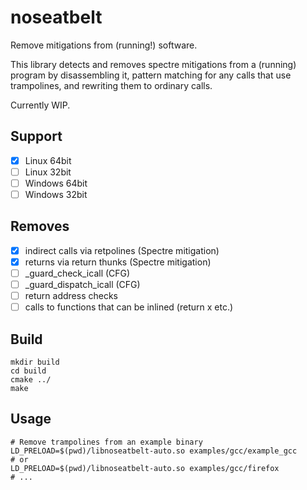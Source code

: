 noseatbelt
==========

Remove mitigations from (running!) software.

This library detects and removes spectre mitigations from a (running) program
by disassembling it, pattern matching for any calls that use trampolines, and rewriting
them to ordinary calls.

Currently WIP.

Support
-------

- [x] Linux 64bit
- [ ] Linux 32bit
- [ ] Windows 64bit
- [ ] Windows 32bit

Removes
-------

- [x] indirect calls via retpolines (Spectre mitigation)
- [x] returns via return thunks (Spectre mitigation)
- [ ] \_guard\_check\_icall (CFG)
- [ ] \_guard\_dispatch\_icall (CFG)
- [ ] return address checks
- [ ] calls to functions that can be inlined (return x etc.)

Build
-----

```
mkdir build
cd build
cmake ../
make
```

Usage
-----

```
# Remove trampolines from an example binary
LD_PRELOAD=$(pwd)/libnoseatbelt-auto.so examples/gcc/example_gcc
# or
LD_PRELOAD=$(pwd)/libnoseatbelt-auto.so examples/gcc/firefox
# ...
```
